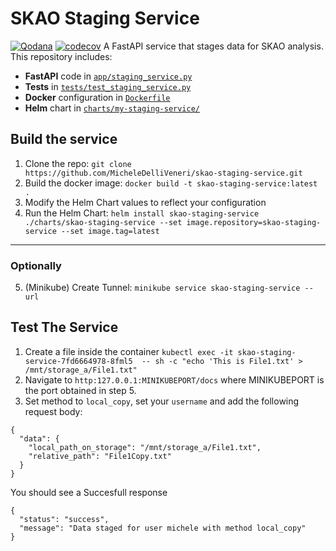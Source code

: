 # SKAO Staging Service

[![Qodana](https://github.com/MicheleDelliVeneri/skao-staging-service/actions/workflows/qodana_code_quality.yml/badge.svg)](https://github.com/MicheleDelliVeneri/skao-staging-service/actions/workflows/qodana_code_quality.yml)
[![codecov](https://codecov.io/gh/MicheleDelliVeneri/skao-staging-service/branch/main/graph/badge.svg?token=8MHP9PACXY)](https://codecov.io/gh/MicheleDelliVeneri/skao-staging-service)
A FastAPI service that stages data for SKAO analysis. This repository includes:

- **FastAPI** code in [`app/staging_service.py`](app/staging_service.py)
- **Tests** in [`tests/test_staging_service.py`](tests/test_staging_service.py)
- **Docker** configuration in [`Dockerfile`](Dockerfile)
- **Helm** chart in [`charts/my-staging-service/`](charts/my-staging-service/)

## Build the service 
1. Clone the repo: `git clone https://github.com/MicheleDelliVeneri/skao-staging-service.git`
2. Build the docker image: `docker build -t skao-staging-service:latest .`
3. Modify the Helm Chart values to reflect your configuration
4. Run the Helm Chart: `helm install skao-staging-service ./charts/skao-staging-service --set image.repository=skao-staging-service --set image.tag=latest
`
--------
### Optionally
5. (Minikube) Create Tunnel: `minikube service skao-staging-service --url`



## Test The Service
1. Create a file inside the container `kubectl exec -it skao-staging-service-7fd6664978-8fml5  -- sh -c "echo 'This is File1.txt' > /mnt/storage_a/File1.txt"
`
2. Navigate to `http:127.0.0.1:MINIKUBEPORT/docs` where MINIKUBEPORT is the port obtained in step 5. 
3. Set method to `local_copy`, set your `username` and add the following request body:
```
{
  "data": {
    "local_path_on_storage": "/mnt/storage_a/File1.txt",
    "relative_path": "File1Copy.txt"
  }
}
```
You should see a Succesfull response 
```
{
  "status": "success",
  "message": "Data staged for user michele with method local_copy"
}
```
